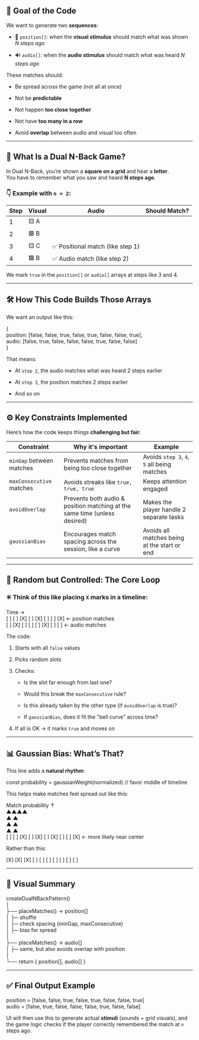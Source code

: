 ## **🎯 Goal of the Code**

We want to generate two **sequences**:

* 📍 `position[]`: when the **visual stimulus** should match what was shown *N steps ago*

* 🔊 `audio[]`: when the **audio stimulus** should match what was heard *N steps ago*

These matches should:

* Be spread across the game (not all at once)

* Not be **predictable**

* Not happen **too close together**

* Not have **too many in a row**

* Avoid **overlap** between audio and visual too often

---

## **🧠 What Is a Dual N-Back Game?**

In Dual N-Back, you’re shown a **square on a grid** and hear a **letter**.  
 You have to remember what you saw and heard **N steps ago**.

### **👇 Example with `n = 2`:**

| Step | Visual | Audio | Should Match? |
| ----- | ----- | ----- | ----- |
| 1 | 🟨 A |  |  |
| 2 | 🟥 B |  |  |
| 3 | 🟨 C | ✅ Positional match (like step 1\) |  |
| 4 | 🟩 B | ✅ Audio match (like step 2\) |  |

We mark `true` in the `position[]` or `audio[]` arrays at steps like 3 and 4\.

---

## **🛠️ How This Code Builds Those Arrays**

We want an output like this:

{  
  position: \[false, false, true, false, true, false, false, true\],  
  audio:    \[false, true, false, false, false, true, false, false\]  
}

That means:

* At `step 2`, the audio matches what was heard 2 steps earlier

* At `step 3`, the position matches 2 steps earlier

* And so on

---

## **⚙️ Key Constraints Implemented**

Here’s how the code keeps things **challenging but fair**:

| Constraint | Why it's important | Example |
| ----- | ----- | ----- |
| `minGap` between matches | Prevents matches from being too close together | Avoids `step 3`, `4`, `5` all being matches |
| `maxConsecutive` matches | Avoids streaks like `true, true, true` | Keeps attention engaged |
| `avoidOverlap` | Prevents both audio & position matching at the same time (unless desired) | Makes the player handle 2 separate tasks |
| `gaussianBias` | Encourages match spacing across the session, like a curve | Avoids all matches being at the start or end |

---

## **🔄 Random but Controlled: The Core Loop**

### **✳️ Think of this like placing `X` marks in a timeline:**

Time →  
\[ \] \[ \] \[X\] \[ \] \[X\] \[ \] \[ \] \[X\]   ← position matches  
\[ \] \[X\] \[ \] \[ \] \[ \] \[X\] \[ \] \[ \]   ← audio matches

The code:

1. Starts with all `false` values

2. Picks random slots

3. Checks:

   * Is the slot far enough from last one?

   * Would this break the `maxConsecutive` rule?

   * Is this already taken by the other type (if `avoidOverlap` is true)?

   * If `gaussianBias`, does it fit the "bell curve" across time?

4. If all is OK → it marks `true` and moves on

---

## **📊 Gaussian Bias: What’s That?**

This line adds a **natural rhythm**:

const probability \= gaussianWeight(normalized) // favor middle of timeline

This helps make matches feel spread out like this:

Match probability ↑  
      ▲▲▲▲  
       ▲   ▲  
     ▲       ▲  
  ▲            ▲  
\[ \] \[ \] \[X\] \[ \] \[X\] \[ \] \[X\] \[ \] \[ \] \[X\]   ← more likely near center

Rather than this:

\[X\] \[X\] \[X\] \[ \] \[ \] \[ \] \[ \] \[ \] \[ \] \[ \]

---

## **🧪 Visual Summary**

createDualNBackPattern()  
│  
├── placeMatches() → position\[\]  
│      ├─ shuffle  
│      ├─ check spacing (minGap, maxConsecutive)  
│      ├─ bias for spread  
│  
├── placeMatches() → audio\[\]  
│      ├─ same, but also avoids overlap with position  
│  
└── return { position\[\], audio\[\] }

---

## **✅ Final Output Example**

position \= \[false, false, true, false, true, false, false, true\]  
audio    \= \[false, true, false, false, false, true, false, false\]

UI will then use this to generate actual **stimuli** (sounds \+ grid visuals), and the game logic checks if the player correctly remembered the match at `n` steps ago.

